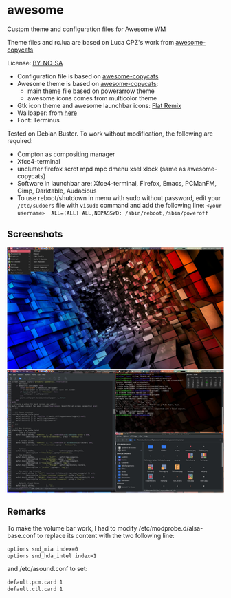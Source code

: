 # awesome
Custom theme and configuration files for Awesome WM

Theme files and rc.lua are based on Luca CPZ's work from [awesome-copycats](https://github.com/lcpz/awesome-copycats.git)

License: [BY-NC-SA](http://creativecommons.org/licenses/by-nc-sa/4.0)

* Configuration file is based on [awesome-copycats](https://github.com/lcpz/awesome-copycats.git)
* Awesome theme is based on [awesome-copycats](https://github.com/lcpz/awesome-copycats.git):
  * main theme file based on powerarrow theme
  * awesome icons comes from multicolor theme
* Gtk icon theme and awesome launchbar icons: [Flat Remix](https://github.com/daniruiz/flat-remix)
* Wallpaper: from [here](https://xshyfc.com/cool-wallpaper-3d.html/cool-wallpaper-3dwidescreen-cool-wallpaper-3d-1920x1200-high-resolution-pic-wpxh348799?lang=fr)
* Font: Terminus


Tested on Debian Buster. To work without modification, the following are required:
* Compton as compositing manager
* Xfce4-terminal
* unclutter firefox scrot mpd mpc dmenu xsel xlock (same as awesome-copycats)
* Software in launchbar are: Xfce4-terminal, Firefox, Emacs, PCManFM, Gimp, Darktable, Audacious
* To use reboot/shutdown in menu with sudo without password, edit your `/etc/sudoers` file with `visudo` command and add the following line: `<your username>  ALL=(ALL) ALL,NOPASSWD: /sbin/reboot,/sbin/poweroff`

## Screenshots
![screenshot menu](/screenshots/screenshot_menu.jpg?raw=true "Background, widgets and menu")
![screenshot Emacs + Terminal + PCManFM + calendar widget](/screenshots/screenshot_windows.jpg?raw=true "Emacs, terminal, PCManFM and calendar widget popup")


## Remarks
To make the volume bar work, I had to modify /etc/modprobe.d/alsa-base.conf to replace its content with the two following line:
```
options snd_mia index=0
options snd_hda_intel index=1
```
and /etc/asound.conf to set:
```
default.pcm.card 1
default.ctl.card 1
```